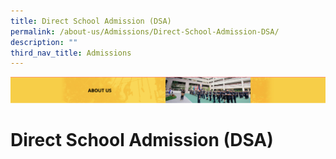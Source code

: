 ```yaml
---
title: Direct School Admission (DSA)
permalink: /about-us/Admissions/Direct-School-Admission-DSA/
description: ""
third_nav_title: Admissions
---
```

![](/images/AboutUs.png)

Direct School Admission (DSA)
=============================